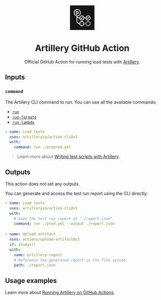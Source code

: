 <p align="center">
  <img src="./github-action-icon.svg" alt="GitHub Actions icon" width="80">
</p>
<h1 align="center">Artillery GitHub Action</h1>

<p align="center">
Official GitHub Action for running load tests with <a href="https://artillery.io/">Artillery</a>.
</p>

## Inputs

### `command`

The Artillery CLI command to run. You can use all the available commands:

- [`run`](https://www.artillery.io/docs/reference/cli/run)
- [`run-fargate`](https://www.artillery.io/docs/reference/cli/run-fargate)
- [`run-lambda`](https://www.artillery.io/docs/reference/cli/run-lambda)

```yml
- name: Load tests
  uses: artilleryio/action-cli@v1
  with:
    command: run ./preprod.yml
```

> Learn more about [Writing test scripts with Artillery](https://www.artillery.io/docs/get-started/first-test).

## Outputs

This action does not set any outputs.

You can generate and access the test run report using the CLI directly:

```yml
- name: Load tests
  uses: artilleryio/action-cli@v1
  with:
    # Save the test run report at "./report.json"
    command: run ./prod.yml --output ./report.json

- name: Upload artifact
  uses: actions/upload-artifact@v3
  if: always()
  with:
    name: artillery-report
    # Reference the generated report in the file system.
    path: ./report.json
```

## Usage examples

Learn more about [Running Artillery on GitHub Actions](https://www.artillery.io/docs/cicd/github-actions).
